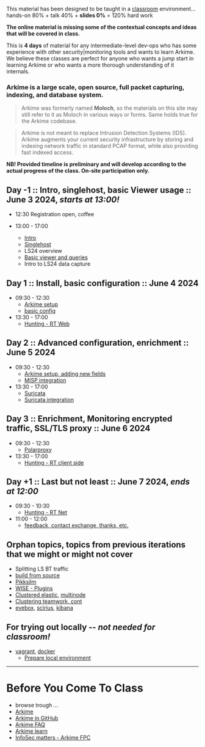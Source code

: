 
This material has been designed to be taught in a [classroom](https://ccdcoe.org/training/cyber-defence-monitoring-course-large-scale-packet-capture-analysis-june-2024/) environment... hands-on 80% + talk 40% + **slides 0%** = 120% hard work

**The online material is missing some of the contextual concepts and ideas that will be covered in class.**

This is **4 days** of material for any intermediate-level dev-ops who has some experience with other security|monitoring tools and wants to learn Arkime. We believe these classes are perfect for anyone who wants a jump start in learning Arkime or who wants a more thorough understanding of it internals.

### Arkime is a large scale, open source, full packet capturing, indexing, and database system.

> Arkime was formerly named **Moloch**, so the materials on this site may still refer to it as Moloch in various ways or forms. Same holds true for the Arkime codebase.

> Arkime is not meant to replace Intrusion Detection Systems (IDS). Arkime augments your current security infrastructure by storing and indexing network traffic in standard PCAP format, while also providing fast indexed access.

**NB! Provided timeline is preliminary and will develop according to the actual progress of the class. On-site participation only.**

## Day -1 :: Intro, singlehost, basic Viewer usage :: June 3 2024, *starts at 13:00!*

* 12:30 Registration open, coffee

* 13:00 - 17:00
  * [Intro](/common/day_intro.md)
  * [Singlehost](/singlehost/)
  * LS24 overview
  * [Basic viewer and queries](/Arkime/queries/#using-the-viewer)
  * Intro to LS24 data capture

## Day 1 :: Install, basic configuration :: June 4 2024

* 09:30 - 12:30
  * [Arkime setup](/Arkime/package_setup/)
  * [basic config](/Arkime/setup/#Config)
* 13:30 - 17:00
  * [Hunting - RT Web](/Arkime/queries/#hunting-trip)

## Day 2 :: Advanced configuration, enrichment :: June 5 2024

* 09:30 - 12:30
  * [Arkime setup, adding new fields](/Arkime/package_setup/)
  * [MISP integration](/Arkime/misp_wise/)
* 13:30 - 17:00
  * [Suricata](/Suricata)
  * [Suricata integration](/Arkime/suricata/)

## Day 3 :: Enrichment, Monitoring encrypted traffic, SSL/TLS proxy :: June 6 2024

* 09:30 - 12:30
  * [Polarproxy](/Arkime/polarproxy)
* 13:30 - 17:00
  * [Hunting - RT client side](/Arkime/queries/#hunting-trip)
    
## Day +1 :: Last but not least :: June 7 2024, *ends at 12:00*

* 09:30 - 10:30
  * [Hunting - RT Net](/Arkime/queries/#hunting-trip)
* 11:00 - 12:00
  * [feedback, contact exchange, thanks, etc.](/common/Closing.md)
 

## Orphan topics, topics from previous iterations that we might or might not cover

* Splitting LS BT traffic
* [build from source](/Arkime/setup/#Build)
* [Pikksilm](/Arkime/pikksilm)
* [WISE - Plugins](/Arkime/wise#writing-a-wise-plugin)
* [Clustered elastic](/Arkime/clustering#clustered-elasticsearch), [multinode](/Arkime/clustering#moloch-workers)
* [Clustering teamwork, cont](/Arkime/clustering)
* [evebox](/Suricata/indexing#evebox), [scirius](/Suricata/indexing#scirius), [kibana](/Suricata/indexing#kibana)

## For trying out locally -- *not needed for classroom!*

* [vagrant](/common/vagrant/), [docker](/common/docker)
  * [Prepare local environment](/Arkime/prepare-laptop.md)

----

# Before You Come To Class

* browse trough ...
* [Arkime](https://arkime.com/)
* [Arkime in GitHub](https://github.com/arkime/arkime)
* [Arkime FAQ](https://arkime.com/faq)
* [Arkime learn](https://arkime.com/learn)
* [InfoSec matters - Arkime FPC](http://blog.infosecmatters.net/2017/05/moloch-fpc.html)
